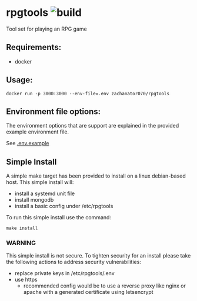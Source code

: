 # rpgtools ![build](https://travis-ci.org/zachanator070/rpgtools.svg?branch=master)

Tool set for playing an RPG game

## Requirements:
- docker

## Usage:
`docker run -p 3000:3000 --env-file=.env zachanator070/rpgtools`

## Environment file options:
The environment options that are support are explained in the provided example environment file.
  
See [.env.example](https://github.com/zachanator070/rpgtools/blob/master/.env.example)
  
## Simple Install
A simple make target has been provided to install on a linux debian-based host.
This simple install will:
- install a systemd unit file
- install mongodb
- install a basic config under /etc/rpgtools

To run this simple install use the command:

`make install`

### WARNING
This simple install is not secure. To tighten security for an install please take the following actions
to address security vulnerabilities:
- replace private keys in /etc/rpgtools/.env
- use https
    - recommended config would be to use a reverse proxy like nginx or apache with a generated certificate
    using letsencrypt
